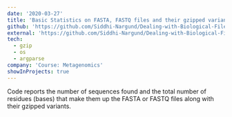 ```yaml
---
date: '2020-03-27'
title: 'Basic Statistics on FASTA, FASTQ files and their gzipped variants'
github: 'https://github.com/Siddhi-Nargund/Dealing-with-Biological-File-Formats/blob/master/StatsFaFq.py'
external: 'https://github.com/Siddhi-Nargund/Dealing-with-Biological-File-Formats'
tech:
  - gzip
  - os
  - argparse
company: 'Course: Metagenomics'
showInProjects: true
---
```


Code reports the number of sequences found and the total number of residues (bases) that make them up the FASTA or FASTQ files along with their gzipped variants.
